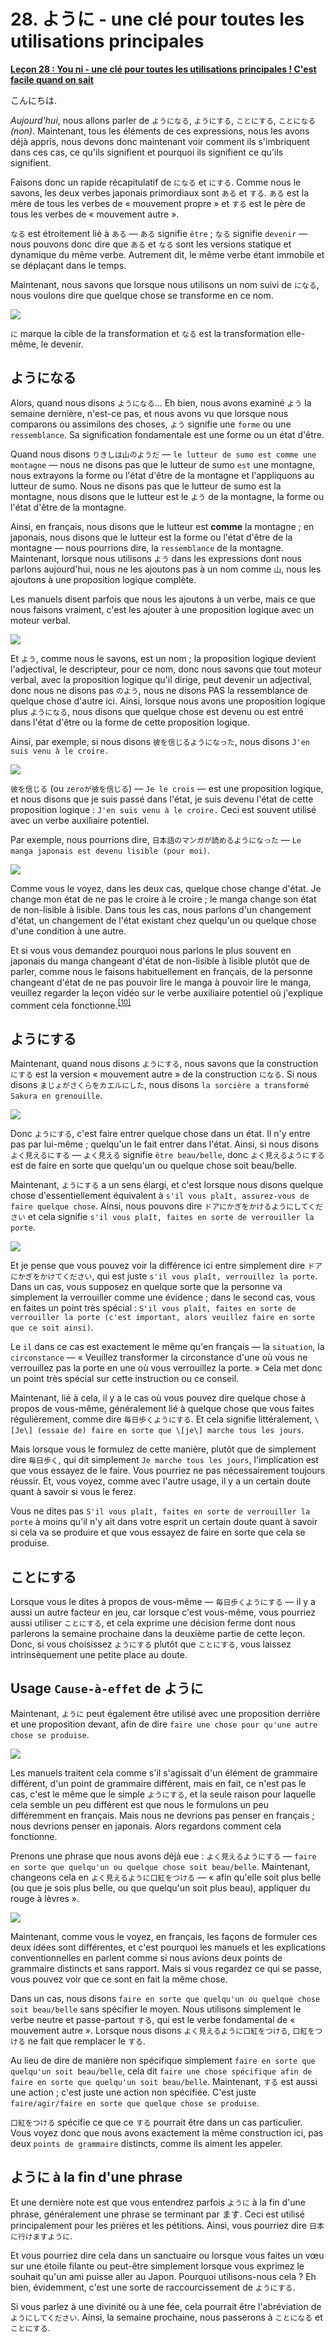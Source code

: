 # **28. ように - une clé pour toutes les utilisations principales**

[**Leçon 28 : You ni - une clé pour toutes les utilisations principales ! C'est facile quand on sait**](https://www.youtube.com/watch?v=IE7WgIOOGbM&list=PLg9uYxuZf8x_A-vcqqyOFZu06WlhnypWj&index=30&pp=iAQB)

こんにちは.

*Aujourd'hui*, nous allons parler de `ようになる`, `ようにする`, `ことにする`, `ことになる`*(non)*. Maintenant, tous les éléments de ces expressions, nous les avons déjà appris, nous devons donc maintenant voir comment ils s'imbriquent dans ces cas, ce qu'ils signifient et pourquoi ils signifient ce qu'ils signifient.

Faisons donc un rapide récapitulatif de `になる` et `にする`. Comme nous le savons, les deux verbes japonais primordiaux sont `ある` et `する`. `ある` est la mère de tous les verbes de « mouvement propre » et `する` est le père de tous les verbes de « mouvement autre ».

`なる` est étroitement lié à `ある` — `ある` signifie `être` ; `なる` signifie `devenir` — nous pouvons donc dire que `ある` et `なる` sont les versions statique et dynamique du même verbe. Autrement dit, le même verbe étant immobile et se déplaçant dans le temps.

Maintenant, nous savons que lorsque nous utilisons un nom suivi de `になる`, nous voulons dire que quelque chose se transforme en ce nom.

![](../media/image1038.webp)

`に` marque la cible de la transformation et `なる` est la transformation elle-même, le devenir.

## ようになる

Alors, quand nous disons `ようになる`... Eh bien, nous avons examiné `よう` la semaine dernière, n'est-ce pas, et nous avons vu que lorsque nous comparons ou assimilons des choses, `よう` signifie une `forme` ou une `ressemblance`. Sa signification fondamentale est une forme ou un état d'être.

Quand nous disons `りきしは山のようだ` — `le lutteur de sumo est comme une montagne` — nous ne disons pas que le lutteur de sumo `est` une montagne, nous extrayons la forme ou l'état d'être de la montagne et l'appliquons au lutteur de sumo. Nous ne disons pas que le lutteur de sumo est la montagne, nous disons que le lutteur est le `よう` de la montagne, la forme ou l'état d'être de la montagne.

Ainsi, en français, nous disons que le lutteur est **comme** la montagne ; en japonais, nous disons que le lutteur est la forme ou l'état d'être de la montagne — nous pourrions dire, la `ressemblance` de la montagne. Maintenant, lorsque nous utilisons `よう` dans les expressions dont nous parlons aujourd'hui, nous ne les ajoutons pas à un nom comme `山`, nous les ajoutons à une proposition logique complète.

Les manuels disent parfois que nous les ajoutons à un verbe, mais ce que nous faisons vraiment, c'est les ajouter à une proposition logique avec un moteur verbal.

![](../media/image364.webp)

Et `よう`, comme nous le savons, est un nom ; la proposition logique devient l'adjectival, le descripteur, pour ce nom, donc nous savons que tout moteur verbal, avec la proposition logique qu'il dirige, peut devenir un adjectival, donc nous ne disons pas `のよう`, nous ne disons PAS la ressemblance de quelque chose d'autre ici. Ainsi, lorsque nous avons une proposition logique plus `ようになる`, nous disons que quelque chose est devenu ou est entré dans l'état d'être ou la forme de cette proposition logique.

Ainsi, par exemple, si nous disons `彼を信じるようになった`, nous disons `J'en suis venu à le croire.`

![](../media/image893.webp)

`彼を信じる` (ou `zeroが彼を信じる`) — `Je le crois` — est une proposition logique, et nous disons que je suis passé dans l'état, je suis devenu l'état de cette proposition logique : `J'en suis venu à le croire.` Ceci est souvent utilisé avec un verbe auxiliaire potentiel.

Par exemple, nous pourrions dire, `日本語のマンガが読めるようになった` — `Le manga japonais est devenu lisible (pour moi)`.

![](../media/image304.webp)

Comme vous le voyez, dans les deux cas, quelque chose change d'état. Je change mon état de ne pas le croire à le croire ; le manga change son état de non-lisible à lisible. Dans tous les cas, nous parlons d'un changement d'état, un changement de l'état existant chez quelqu'un ou quelque chose d'une condition à une autre.

Et si vous vous demandez pourquoi nous parlons le plus souvent en japonais du manga changeant d'état de non-lisible à lisible plutôt que de parler, comme nous le faisons habituellement en français, de la personne changeant d'état de ne pas pouvoir lire le manga à pouvoir lire le manga, veuillez regarder la leçon vidéo sur le verbe auxiliaire potentiel où j'explique comment cela fonctionne.<sup>[[10]](./10-helper-verbs-the-potential-helper-verb.md)</sup>

## ようにする

Maintenant, quand nous disons `ようにする`, nous savons que la construction `にする` est la version « mouvement autre » de la construction `になる`. Si nous disons `まじょがさくらをカエルにした`, nous disons `la sorcière a transformé Sakura en grenouille`.

![](../media/image93.webp)

Donc `ようにする`, c'est faire entrer quelque chose dans un état. Il n'y entre pas par lui-même ; quelqu'un le fait entrer dans l'état. Ainsi, si nous disons `よく見えるにする` — `よく見える` signifie `être beau/belle`, donc `よく見えるようにする` est de faire en sorte que quelqu'un ou quelque chose soit beau/belle.

Maintenant, `ようにする` a un sens élargi, et c'est lorsque nous disons quelque chose d'essentiellement équivalent à `s'il vous plaît, assurez-vous de faire quelque chose`. Ainsi, nous pouvons dire `ドアにかぎをかけるようにしてください` et cela signifie `s'il vous plaît, faites en sorte de verrouiller la porte`.

![](../media/image771.webp)

Et je pense que vous pouvez voir la différence ici entre simplement dire `ドアにかぎをかけてください`, qui est juste `s'il vous plaît, verrouillez la porte`. Dans un cas, vous supposez en quelque sorte que la personne va simplement la verrouiller comme une évidence ; dans le second cas, vous en faites un point très spécial : `S'il vous plaît, faites en sorte de verrouiller la porte (c'est important, alors veuillez faire en sorte que ce soit ainsi)`.

Le `il` dans ce cas est exactement le même qu'en français — la `situation`, la `circonstance` — « Veuillez transformer la circonstance d'une où vous ne verrouillez pas la porte en une où vous verrouillez la porte. » Cela met donc un point très spécial sur cette instruction ou ce conseil.

Maintenant, lié à cela, il y a le cas où vous pouvez dire quelque chose à propos de vous-même, généralement lié à quelque chose que vous faites régulièrement, comme dire `毎日歩くようにする`. Et cela signifie littéralement, `\[Je\] (essaie de) faire en sorte que \[je\] marche tous les jours`.

Mais lorsque vous le formulez de cette manière, plutôt que de simplement dire `毎日歩く`, qui dit simplement `Je marche tous les jours`, l'implication est que vous essayez de le faire. Vous pourriez ne pas nécessairement toujours réussir. Et, vous voyez, comme avec l'autre usage, il y a un certain doute quant à savoir si vous le ferez.

Vous ne dites pas `S'il vous plaît, faites en sorte de verrouiller la porte` à moins qu'il n'y ait dans votre esprit un certain doute quant à savoir si cela va se produire et que vous essayez de faire en sorte que cela se produise.

## ことにする

Lorsque vous le dites à propos de vous-même — `毎日歩くようにする` — il y a aussi un autre facteur en jeu, car lorsque c'est vous-même, vous pourriez aussi utiliser `ことにする`, et cela exprime une décision ferme dont nous parlerons la semaine prochaine dans la deuxième partie de cette leçon. Donc, si vous choisissez `ようにする` plutôt que `ことにする`, vous laissez intrinsèquement une petite place au doute.

## Usage `Cause-à-effet` de ように

Maintenant, `ように` peut également être utilisé avec une proposition derrière et une proposition devant, afin de dire `faire une chose pour qu'une autre chose se produise`.

![](../media/image756.webp)

Les manuels traitent cela comme s'il s'agissait d'un élément de grammaire différent, d'un point de grammaire différent, mais en fait, ce n'est pas le cas, c'est le même que le simple `ようにする`, et la seule raison pour laquelle cela semble un peu différent est que nous le formulons un peu différemment en français. Mais nous ne devrions pas penser en français ; nous devrions penser en japonais. Alors regardons comment cela fonctionne.

Prenons une phrase que nous avons déjà eue : `よく見えるようにする` — `faire en sorte que quelqu'un ou quelque chose soit beau/belle`. Maintenant, changeons cela en `よく見えるように口紅をつける` — « afin qu'elle soit plus belle (ou que je sois plus belle, ou que quelqu'un soit plus beau), appliquer du rouge à lèvres ».

![](../media/image992.webp)

Maintenant, comme vous le voyez, en français, les façons de formuler ces deux idées sont différentes, et c'est pourquoi les manuels et les explications conventionnelles en parlent comme si nous avions deux points de grammaire distincts et sans rapport. Mais si vous regardez ce qui se passe, vous pouvez voir que ce sont en fait la même chose.

Dans un cas, nous disons `faire en sorte que quelqu'un ou quelque chose soit beau/belle` sans spécifier le moyen. Nous utilisons simplement le verbe neutre et passe-partout `する`, qui est le verbe fondamental de « mouvement autre ». Lorsque nous disons `よく見えるように口紅をつける`, `口紅をつける` ne fait que remplacer le `する`.

Au lieu de dire de manière non spécifique simplement `faire en sorte que quelqu'un soit beau/belle`, cela dit `faire une chose spécifique afin de faire en sorte que quelqu'un soit beau/belle`. Maintenant, `する` est aussi une action ; c'est juste une action non spécifiée. C'est juste `faire/agir/faire en sorte que quelque chose se produise`.

`口紅をつける` spécifie ce que ce `する` pourrait être dans un cas particulier. Vous voyez donc que nous avons exactement la même construction ici, pas deux `points de grammaire` distincts, comme ils aiment les appeler.

## ように à la fin d'une phrase

Et une dernière note est que vous entendrez parfois `ように` à la fin d'une phrase, généralement une phrase se terminant par ます. Ceci est utilisé principalement pour les prières et les pétitions. Ainsi, vous pourriez dire `日本に行けますように`.

Et vous pourriez dire cela dans un sanctuaire ou lorsque vous faites un vœu sur une étoile filante ou peut-être simplement lorsque vous exprimez le souhait qu'un ami puisse aller au Japon. Pourquoi utilisons-nous cela ? Eh bien, évidemment, c'est une sorte de raccourcissement de `ようにする`.

Si vous parlez à une divinité ou à une fée, cela pourrait être l'abréviation de `ようにしてください`. Ainsi, la semaine prochaine, nous passerons à `ことになる` et `ことにする`.